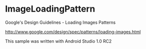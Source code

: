 ImageLoadingPattern
===================

Google's Design Guidelines - Loading Images Patterns

http://www.google.com/design/spec/patterns/loading-images.html

This sample was written with Android Studio 1.0 RC2
